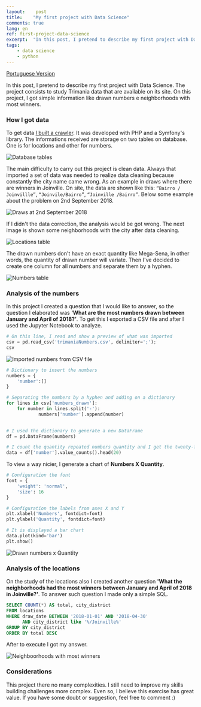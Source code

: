 ```yaml
---
layout:    post
title:    "My first project with Data Science"
comments: true
lang: en
ref: first-project-data-science
excerpt:  "In this post, I pretend to describe my first project with Data Science. The project consists to study Trimania data that are available on its site. On this project, I got simple information like drawn numbers e neighborhoods with most winners"
tags:
    - data science
    - python
---
```


[Portuguese Version]({{site.url}}/br/2019/03/17/primeiro-projeto-ciencia-de-dados.html)

In this post, I pretend to describe my first project with Data Science. The project consists to study Trimania data that are available on its site. On this project, I got simple information like drawn numbers e neighborhoods with most winners.

### How I got data

To get data [I built a crawler](https://github.com/fndomariano/trimania-crawler). It was developed with PHP and a Symfony's library. The informations received are storage on two tables on database. One is for locations and other for numbers. 

![Database tables]({{site.url}}/images/2019-03-17/tables.png)

The main difficulty to carry out this project is clean data. Always that imported a set of data was needed to realize data cleaning because constantly the city name came wrong. As an example in draws where there are winners in Joinville. On site, the data are shown like this: ```“Bairro / Joinvillle”```, ```“Joinvile/Bairro”```, ```“Joinville /Bairro”```. Below some example about the problem on 2nd September 2018.

![Draws at 2nd September 2018]({{site.url}}/images/2019-03-17/result_draw.png)

If I didn't the data correction, the analysis would be got wrong. The next image is shown some neighborhoods with the city after data cleaning.

![Locations table]({{site.url}}/images/2019-03-17/location_table.png)

The drawn numbers don't have an exact quantity like Mega-Sena, in other words, the quantity of drawn number will variate. Then I've decided to create one column for all numbers and separate them by a hyphen.

![Numbers table]({{site.url}}/images/2019-03-17/numbers_table.png)

### Analysis of the numbers

In this project I created a question that I would like to answer, so the question I elaborated was **‘What are the most numbers drawn between January and April of 2018?’**. To get this I exported a CSV file and after I used the Jupyter Notebook to analyze.

```python
# On this line, I read and show a preview of what was imported
csv = pd.read_csv('trimaniaNumbers.csv', delimiter=';');
csv
```

![Imported numbers from CSV file]({{site.url}}/images/2019-03-17/numbers_preview.png)

```python
# Dictionary to insert the numbers
numbers = {
    'number':[]
}

# Separating the numbers by a hyphen and adding on a dictionary
for lines in csv['numbers_drawn']:    
    for number in lines.split('-'):
            numbers['number'].append(number)
        

# I used the dictionary to generate a new DataFrame
df = pd.DataFrame(numbers)

# I count the quantity repeated numbers quantity and I get the twenty-first
data = df['number'].value_counts().head(20)
```

To view a way nicier, I generate a chart of **Numbers X Quantity**.

```python
# Configuration the font
font = {
    'weight': 'normal',
    'size': 16
}

# Configuration the labels from axes X and Y
plt.xlabel('Numbers', fontdict=font)
plt.ylabel('Quantity', fontdict=font)

# It is displayed a bar chart
data.plot(kind='bar')
plt.show()
```

![Drawn numbers x Quantity]({{site.url}}/images/2019-03-17/chart_numbers.png)

### Analysis of the locations

On the study of the locations also I created another question **'What the neighborhoods had the most winners between January and April of 2018 in Joinville?'**. To answer such question I made only a simple SQL.

```SQL
SELECT COUNT(*) AS total, city_district
FROM locations
WHERE draw_date BETWEEN '2018-01-01' AND '2018-04-30'
      AND city_district like '%/Joinville%'
GROUP BY city_district
ORDER BY total DESC
```
After to execute I got my answer.

![Neighboorhoods with most winners]({{site.url}}/images/2019-03-17/sql_result.png)

### Considerations

This project there no many complexities. I still need to improve my skills building challenges more complex. Even so, I believe this exercise has great value. If you have some doubt or suggestion, feel free to comment :)